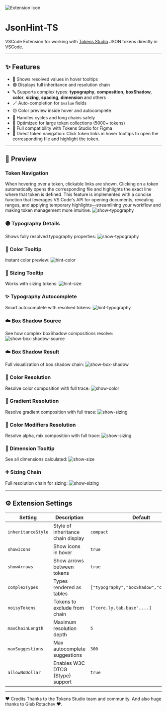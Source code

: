 ![Extension Icon](./icon.png)

# JsonHint-TS

VSCode Extension for working with [Tokens Studio](https://tokens.studio) JSON tokens directly in VSCode.

---

## ✨ Features

- 🎨 Shows resolved values in hover tooltips
- 🟣 Displays full inheritance and resolution chain
- 🔤 Supports complex types: **typography**, **composition**, **boxShadow**, **color**, **sizing**, **spacing**, **dimension** and others
- 🪄 Auto-completion for `$value` fields
- 🟡 Color preview inside hover and autocomplete
- 🔄 Handles cycles and long chains safely
- 🐇 Optimized for large token collections (5000+ tokens)
- 💼 Full compatibility with Tokens Studio for Figma
- 🔗 Direct token navigation: Click token links in hover tooltips to open the corresponding file and highlight the token.

---

## 📸 Preview

### Token Navigation
When hovering over a token, clickable links are shown. Clicking on a token automatically opens the corresponding file and highlights the exact line where that token is defined. This feature is implemented with a concise function that leverages VS Code's API for opening documents, revealing ranges, and applying temporary highlights—streamlining your workflow and making token management more intuitive.
![show-typography](./screenshots/navigation.gif)

### 🟣 Typography Details
Shows fully resolved typography properties:
![show-typography](./screenshots/show-typography.png)

### 🎨 Color Tooltip
Instant color preview:
![hint-color](./screenshots/hint-color.png)

### 📏 Sizing Tooltip
Works with sizing tokens:
![hint-size](./screenshots/hint-size.png)

### ✨ Typography Autocomplete
Smart autocomplete with resolved tokens:
![hint-typography](./screenshots/hint-typography.png)

### ☁️ Box Shadow Source
See how complex boxShadow compositions resolve:
![show-box-shadow-source](./screenshots/show-box-shadow-source.png)

### ☁️ Box Shadow Result
Full visualization of box shadow chain:
![show-box-shadow](./screenshots/show-box-shadow.png)

### 🎨 Color Resolution
Resolve color composition with full trace:
![show-color](./screenshots/show-color.png)

### 🎨 Gradient Resolution
Resolve gradient composition with full trace:
![show-sizing](./screenshots/hint-gradient.png)

### 🎨 Color Modifiers Resolution
Resolve alpha, mix composition with full trace:
![show-sizing](./screenshots/hint-alpha-color.png)

### 📐 Dimension Tooltip
See all dimensions calculated:
![show-size](./screenshots/show-size.png)

### ➕ Sizing Chain
Full resolution chain for sizing:
![show-sizing](./screenshots/show-sizing.png)


---

## ⚙️ Extension Settings

| Setting            | Description                        | Default                                    |
| ------------------ | ---------------------------------- | ------------------------------------------ |
| `inheritanceStyle` | Style of inheritance chain display | `compact`                                  |
| `showIcons`        | Show icons in hover                | `true`                                     |
| `showArrows`       | Show arrows between tokens         | `true`                                     |
| `complexTypes`     | Types rendered as tables           | `["typography","boxShadow","composition"]` |
| `noisyTokens`      | Tokens to exclude from chain       | `["core.ly.tab.base",...]`                 |
| `maxChainLength`   | Maximum resolution depth           | `5`                                        |
| `maxSuggestions`   | Max autocomplete suggestions       | `300`                                      |
| `allowNoDollar`    | Enables W3C DTCG ($type) support   | `true`                                      |

---


❤️ Credits
Thanks to the Tokens Studio team and community.
And also huge thanks to Gleb Rotachev ❤️.